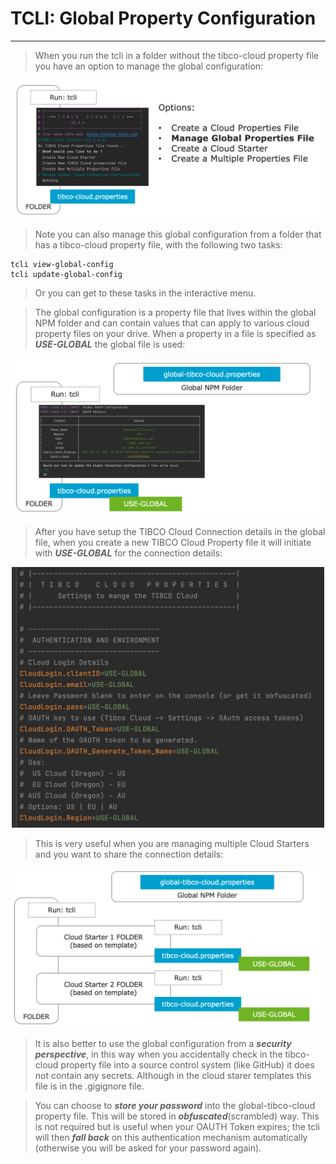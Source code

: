 # TCLI: Global Property Configuration

---
> When you run the tcli in a folder without the tibco-cloud property file you have an option to manage the global configuration:

<p align="center">
    <img src="001_Manage_Global.png"/>
</p>

> Note you can also manage this global configuration from a folder that has a tibco-cloud property file, with the following two tasks:

```console
tcli view-global-config
tcli update-global-config
```
> Or you can get to these tasks in the interactive menu.

> The global configuration is a property file that lives within the global NPM folder and can contain values that can apply to various cloud property files on your drive. When a property in a file is specified as ***USE-GLOBAL*** the global file is used:

<p align="center">
    <img src="001_Global_Prop.png"/>
</p>

> After you have setup the TIBCO Cloud Connection details in the global file, when you create a new TIBCO Cloud Property file it will initiate with ***USE-GLOBAL*** for the connection details:

<p align="center">
    <img src="001_Global_Set.png" width="500px" />
</p>

> This is very useful when you are managing multiple Cloud Starters and you want to share the connection details:

<p align="center">
    <img src="001_CS_Global.png" width="800px" />
</p>

> It is also better to use the global configuration from a ***security perspective***, in this way when you accidentally check in the tibco-cloud property file into a source control system (like GitHub) it does not contain any secrets. Although in the cloud starer templates this file is in the .gigignore file.

> You can choose to ***store your password*** into the global-tibco-cloud property file. This will be stored in ***obfuscated***(scrambled) way. This is not required but is useful when your OAUTH Token expires; the tcli will then ***fall back*** on this authentication mechanism automatically (otherwise you will be asked for your password again).
